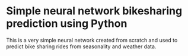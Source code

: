 # Simple neural network bikesharing prediction using Python

This is a very simple neural network created from scratch and used to predict bike sharing rides from seasonality and weather data.
